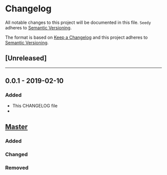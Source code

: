 # Changelog
All notable changes to this project will be documented in this file.
`Seedy` adheres to [Semantic Versioning](http://semver.org/).

The format is based on [Keep a Changelog](http://keepachangelog.com/en/1.0.0/)
and this project adheres to [Semantic Versioning](http://semver.org/spec/v2.0.0.html).

## [Unreleased]

---

## 0.0.1 - 2019-02-10
### Added
- This CHANGELOG file
- 

## [Master](https://github.com/genedelisa/CrossPlatformApp)
### Added

### Changed

### Removed
